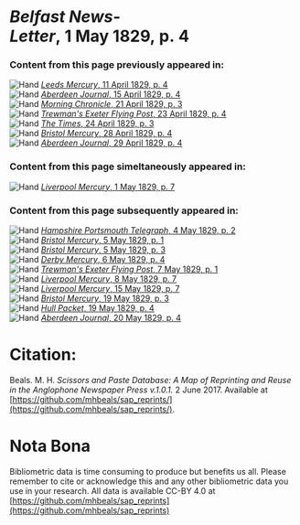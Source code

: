 # *Belfast News-Letter*, 1 May 1829, p. 4  
  
### Content from this page previously appeared in:  
![Hand](http://scissorsandpaste.net/wp-content/uploads/2017/06/smallhandpointer.png) [*Leeds Mercury*, 11 April 1829, p. 4](https://mhbeals.github.io/sap_html/Leeds-Mercury/Leeds-Mercury-11-April-1829-p-4)  
![Hand](http://scissorsandpaste.net/wp-content/uploads/2017/06/smallhandpointer.png) [*Aberdeen Journal*, 15 April 1829, p. 4](https://mhbeals.github.io/sap_html/Aberdeen-Journal/Aberdeen-Journal-15-April-1829-p-4)  
![Hand](http://scissorsandpaste.net/wp-content/uploads/2017/06/smallhandpointer.png) [*Morning Chronicle*, 21 April 1829, p. 3](https://mhbeals.github.io/sap_html/Morning-Chronicle/Morning-Chronicle-21-April-1829-p-3)  
![Hand](http://scissorsandpaste.net/wp-content/uploads/2017/06/smallhandpointer.png) [*Trewman's Exeter Flying Post*, 23 April 1829, p. 4](https://mhbeals.github.io/sap_html/Trewman's-Exeter-Flying-Post/Trewman's-Exeter-Flying-Post-23-April-1829-p-4)  
![Hand](http://scissorsandpaste.net/wp-content/uploads/2017/06/smallhandpointer.png) [*The Times*, 24 April 1829, p. 3](https://mhbeals.github.io/sap_html/The-Times/The-Times-24-April-1829-p-3)  
![Hand](http://scissorsandpaste.net/wp-content/uploads/2017/06/smallhandpointer.png) [*Bristol Mercury*, 28 April 1829, p. 4](https://mhbeals.github.io/sap_html/Bristol-Mercury/Bristol-Mercury-28-April-1829-p-4)  
![Hand](http://scissorsandpaste.net/wp-content/uploads/2017/06/smallhandpointer.png) [*Aberdeen Journal*, 29 April 1829, p. 4](https://mhbeals.github.io/sap_html/Aberdeen-Journal/Aberdeen-Journal-29-April-1829-p-4)  
  
### Content from this page simeltaneously appeared in:  
![Hand](http://scissorsandpaste.net/wp-content/uploads/2017/06/smallhandpointer.png) [*Liverpool Mercury*, 1 May 1829, p. 7](https://mhbeals.github.io/sap_html/Liverpool-Mercury/Liverpool-Mercury-1-May-1829-p-7)  
  
### Content from this page subsequently appeared in:  
![Hand](http://scissorsandpaste.net/wp-content/uploads/2017/06/smallhandpointer.png) [*Hampshire Portsmouth Telegraph*, 4 May 1829, p. 2](https://mhbeals.github.io/sap_html/Hampshire-Portsmouth-Telegraph/Hampshire-Portsmouth-Telegraph-4-May-1829-p-2)  
![Hand](http://scissorsandpaste.net/wp-content/uploads/2017/06/smallhandpointer.png) [*Bristol Mercury*, 5 May 1829, p. 1](https://mhbeals.github.io/sap_html/Bristol-Mercury/Bristol-Mercury-5-May-1829-p-1)  
![Hand](http://scissorsandpaste.net/wp-content/uploads/2017/06/smallhandpointer.png) [*Bristol Mercury*, 5 May 1829, p. 3](https://mhbeals.github.io/sap_html/Bristol-Mercury/Bristol-Mercury-5-May-1829-p-3)  
![Hand](http://scissorsandpaste.net/wp-content/uploads/2017/06/smallhandpointer.png) [*Derby Mercury*, 6 May 1829, p. 4](https://mhbeals.github.io/sap_html/Derby-Mercury/Derby-Mercury-6-May-1829-p-4)  
![Hand](http://scissorsandpaste.net/wp-content/uploads/2017/06/smallhandpointer.png) [*Trewman's Exeter Flying Post*, 7 May 1829, p. 1](https://mhbeals.github.io/sap_html/Trewman's-Exeter-Flying-Post/Trewman's-Exeter-Flying-Post-7-May-1829-p-1)  
![Hand](http://scissorsandpaste.net/wp-content/uploads/2017/06/smallhandpointer.png) [*Liverpool Mercury*, 8 May 1829, p. 7](https://mhbeals.github.io/sap_html/Liverpool-Mercury/Liverpool-Mercury-8-May-1829-p-7)  
![Hand](http://scissorsandpaste.net/wp-content/uploads/2017/06/smallhandpointer.png) [*Liverpool Mercury*, 15 May 1829, p. 7](https://mhbeals.github.io/sap_html/Liverpool-Mercury/Liverpool-Mercury-15-May-1829-p-7)  
![Hand](http://scissorsandpaste.net/wp-content/uploads/2017/06/smallhandpointer.png) [*Bristol Mercury*, 19 May 1829, p. 3](https://mhbeals.github.io/sap_html/Bristol-Mercury/Bristol-Mercury-19-May-1829-p-3)  
![Hand](http://scissorsandpaste.net/wp-content/uploads/2017/06/smallhandpointer.png) [*Hull Packet*, 19 May 1829, p. 4](https://mhbeals.github.io/sap_html/Hull-Packet/Hull-Packet-19-May-1829-p-4)  
![Hand](http://scissorsandpaste.net/wp-content/uploads/2017/06/smallhandpointer.png) [*Aberdeen Journal*, 20 May 1829, p. 4](https://mhbeals.github.io/sap_html/Aberdeen-Journal/Aberdeen-Journal-20-May-1829-p-4)  


# Citation: 

Beals. M. H. *Scissors and Paste Database: A Map of Reprinting and Reuse in the Anglophone Newspaper Press v.1.0.1.* 2 June 2017. Available at [https://github.com/mhbeals/sap_reprints/](https://github.com/mhbeals/sap_reprints/). 

# Nota Bona

Bibliometric data is time consuming to produce but benefits us all. Please remember to cite or acknowledge this and any other bibliometric data you use in your research. All data is available CC-BY 4.0 at [https://github.com/mhbeals/sap_reprints](https://github.com/mhbeals/sap_reprints)